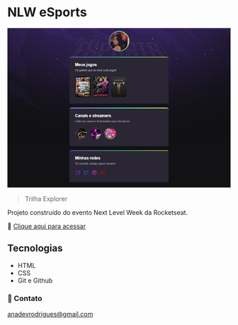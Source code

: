 # NLW eSports
![preview](.github/Preview.png/.)
> Trilha Explorer

Projeto construído do evento Next Level Week da Rocketseat.

🔗 [Clique aqui para acessar](https://anadevrodrigues.github.io/NLW-esports/)

## Tecnologias

- HTML
- CSS
- Git e Github

### 📩 Contato
anadevrodrigues@gmail.com
